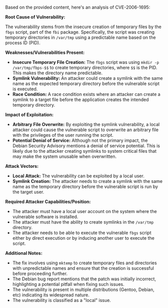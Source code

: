Based on the provided content, here's an analysis of CVE-2006-1695:

**Root Cause of Vulnerability:**

The vulnerability stems from the insecure creation of temporary files by the `fbgs` script, part of the `fbi` package. Specifically, the script was creating temporary directories in `/var/tmp` using a predictable name based on the process ID (PID).

**Weaknesses/Vulnerabilities Present:**

*   **Insecure Temporary File Creation:** The `fbgs` script was using `mkdir -p /var/tmp/fbps-$$` to create temporary directories, where `$$` is the PID. This makes the directory name predictable.
*   **Symlink Vulnerability:** An attacker could create a symlink with the same name as the expected temporary directory before the vulnerable script is executed.
*   **Race Condition:** A race condition exists where an attacker can create a symlink to a target file before the application creates the intended temporary directory.

**Impact of Exploitation:**

*   **Arbitrary File Overwrite:** By exploiting the symlink vulnerability, a local attacker could cause the vulnerable script to overwrite an arbitrary file with the privileges of the user running the script.
*   **Potential Denial of Service:** Although not the primary impact, the Debian Security Advisory mentions a denial of service potential. This is likely due to the attacker creating symlinks to system critical files that may make the system unusable when overwritten.

**Attack Vectors:**

*   **Local Attack:** The vulnerability can be exploited by a local user.
*   **Symlink Creation:** The attacker needs to create a symlink with the same name as the temporary directory before the vulnerable script is run by the target user.

**Required Attacker Capabilities/Position:**

*   The attacker must have a local user account on the system where the vulnerable software is installed.
*   The attacker must have the ability to create symlinks in the `/var/tmp` directory.
*   The attacker needs to be able to execute the vulnerable `fbgs` script either by direct execution or by inducing another user to execute the script.

**Additional Notes:**

*   The fix involves using `mktemp` to create temporary files and directories with unpredictable names and ensure that the creation is successful before proceeding further.
*   The Debian bug report mentions that the patch was initially incorrect, highlighting a potential pitfall when fixing such issues.
*   The vulnerability is present in multiple distributions (Gentoo, Debian, etc) indicating its widespread nature.
*   The vulnerability is classified as a "local" issue.